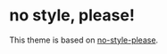 # no style, please!

This theme is based on [no-style-please](https://github.com/riggraz/no-style-please).
